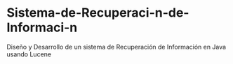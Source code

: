 # Sistema-de-Recuperaci-n-de-Informaci-n
Diseño y Desarrollo de un sistema de Recuperación de Información en Java usando Lucene
